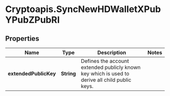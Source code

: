 # Cryptoapis.SyncNewHDWalletXPubYPubZPubRI

## Properties

Name | Type | Description | Notes
------------ | ------------- | ------------- | -------------
**extendedPublicKey** | **String** | Defines the account extended publicly known key which is used to derive all child public keys. | 


